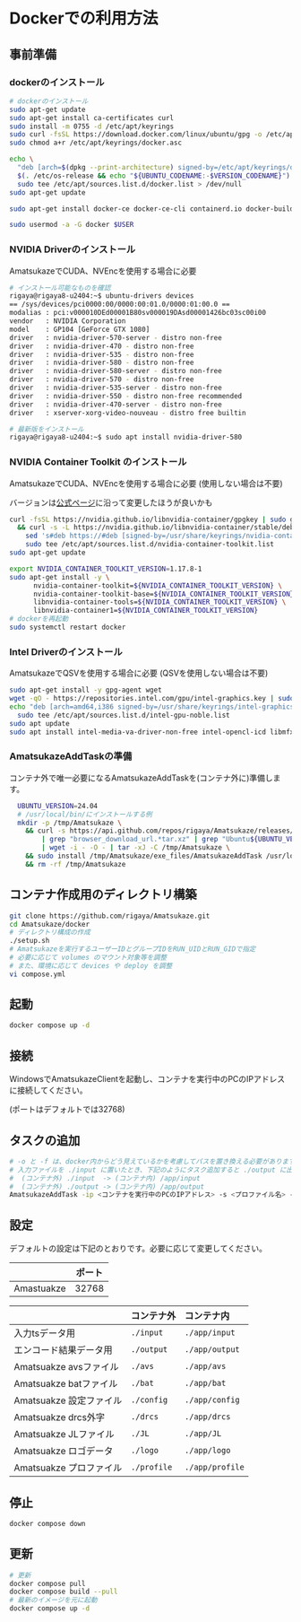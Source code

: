# Dockerでの利用方法

## 事前準備

### dockerのインストール

```sh
# dockerのインストール
sudo apt-get update
sudo apt-get install ca-certificates curl
sudo install -m 0755 -d /etc/apt/keyrings
sudo curl -fsSL https://download.docker.com/linux/ubuntu/gpg -o /etc/apt/keyrings/docker.asc
sudo chmod a+r /etc/apt/keyrings/docker.asc

echo \
  "deb [arch=$(dpkg --print-architecture) signed-by=/etc/apt/keyrings/docker.asc] https://download.docker.com/linux/ubuntu \
  $(. /etc/os-release && echo "${UBUNTU_CODENAME:-$VERSION_CODENAME}") stable" | \
  sudo tee /etc/apt/sources.list.d/docker.list > /dev/null
sudo apt-get update

sudo apt-get install docker-ce docker-ce-cli containerd.io docker-buildx-plugin docker-compose-plugin

sudo usermod -a -G docker $USER
```

### NVIDIA Driverのインストール

AmatsukazeでCUDA、NVEncを使用する場合に必要

```sh
# インストール可能なものを確認
rigaya@rigaya8-u2404:~$ ubuntu-drivers devices
== /sys/devices/pci0000:00/0000:00:01.0/0000:01:00.0 ==
modalias : pci:v000010DEd00001B80sv000019DAsd00001426bc03sc00i00
vendor   : NVIDIA Corporation
model    : GP104 [GeForce GTX 1080]
driver   : nvidia-driver-570-server - distro non-free
driver   : nvidia-driver-470 - distro non-free
driver   : nvidia-driver-535 - distro non-free
driver   : nvidia-driver-580 - distro non-free
driver   : nvidia-driver-580-server - distro non-free
driver   : nvidia-driver-570 - distro non-free
driver   : nvidia-driver-535-server - distro non-free
driver   : nvidia-driver-550 - distro non-free recommended
driver   : nvidia-driver-470-server - distro non-free
driver   : xserver-xorg-video-nouveau - distro free builtin

# 最新版をインストール
rigaya@rigaya8-u2404:~$ sudo apt install nvidia-driver-580
```

### NVIDIA Container Toolkit のインストール

AmatsukazeでCUDA、NVEncを使用する場合に必要 (使用しない場合は不要)

バージョンは[公式ページ](https://docs.nvidia.com/datacenter/cloud-native/container-toolkit/latest/install-guide.html)に沿って変更したほうが良いかも

```sh
curl -fsSL https://nvidia.github.io/libnvidia-container/gpgkey | sudo gpg --dearmor -o /usr/share/keyrings/nvidia-container-toolkit-keyring.gpg \
  && curl -s -L https://nvidia.github.io/libnvidia-container/stable/deb/nvidia-container-toolkit.list | \
    sed 's#deb https://#deb [signed-by=/usr/share/keyrings/nvidia-container-toolkit-keyring.gpg] https://#g' | \
    sudo tee /etc/apt/sources.list.d/nvidia-container-toolkit.list
sudo apt-get update

export NVIDIA_CONTAINER_TOOLKIT_VERSION=1.17.8-1
sudo apt-get install -y \
      nvidia-container-toolkit=${NVIDIA_CONTAINER_TOOLKIT_VERSION} \
      nvidia-container-toolkit-base=${NVIDIA_CONTAINER_TOOLKIT_VERSION} \
      libnvidia-container-tools=${NVIDIA_CONTAINER_TOOLKIT_VERSION} \
      libnvidia-container1=${NVIDIA_CONTAINER_TOOLKIT_VERSION}
# dockerを再起動
sudo systemctl restart docker
```

### Intel Driverのインストール

AmatsukazeでQSVを使用する場合に必要 (QSVを使用しない場合は不要)

```sh
sudo apt-get install -y gpg-agent wget
wget -qO - https://repositories.intel.com/gpu/intel-graphics.key | sudo gpg --yes --dearmor --output /usr/share/keyrings/intel-graphics.gpg
echo "deb [arch=amd64,i386 signed-by=/usr/share/keyrings/intel-graphics.gpg] https://repositories.intel.com/gpu/ubuntu noble unified" | \
  sudo tee /etc/apt/sources.list.d/intel-gpu-noble.list
sudo apt update
sudo apt install intel-media-va-driver-non-free intel-opencl-icd libmfx1 libmfx-gen1.2 libva-drm2 libva-x11-2 libigfxcmrt7
```

### AmatsukazeAddTaskの準備

コンテナ外で唯一必要になるAmatsukazeAddTaskを(コンテナ外に)準備します。

```sh
  UBUNTU_VERSION=24.04
  # /usr/local/bin/にインストールする例
  mkdir -p /tmp/Amatsukaze \
    && curl -s https://api.github.com/repos/rigaya/Amatsukaze/releases/latest \
        | grep "browser_download_url.*tar.xz" | grep "Ubuntu${UBUNTU_VERSION}" | cut -d : -f 2,3 | tr -d \" \
        | wget -i - -O - | tar -xJ -C /tmp/Amatsukaze \
    && sudo install /tmp/Amatsukaze/exe_files/AmatsukazeAddTask /usr/local/bin/ \
    && rm -rf /tmp/Amatsukaze
```

## コンテナ作成用のディレクトリ構築

```sh
git clone https://github.com/rigaya/Amatsukaze.git
cd Amatsukaze/docker
# ディレクトリ構成の作成
./setup.sh
# Amatsukazeを実行するユーザーIDとグループIDをRUN_UIDとRUN_GIDで指定
# 必要に応じて volumes のマウント対象等を調整
# また、環境に応じて devices や deploy を調整
vi compose.yml
```

## 起動

```sh
docker compose up -d
```

## 接続

WindowsでAmatsukazeClientを起動し、コンテナを実行中のPCのIPアドレスに接続してください。

  (ポートはデフォルトでは32768)

## タスクの追加

```sh
# -o と -f は、docker内からどう見えているかを考慮してパスを置き換える必要があります。
# 入力ファイルを ./input に置いたとき、下記のようにタスク追加すると ./output に出力されます。
#  (コンテナ外) ./input  -> (コンテナ内) /app/input
#  (コンテナ外) ./output -> (コンテナ内) /app/output
AmatsukazeAddTask -ip <コンテナを実行中のPCのIPアドレス> -s <プロファイル名> -o /app/output -f /app/input/<入力tsファイル名>
```

## 設定

デフォルトの設定は下記のとおりです。必要に応じて変更してください。

| | ポート |
|:--|:--:|
| Amastuakze | 32768 |

| | コンテナ外 | コンテナ内 |
|:--|:--|:--|
| 入力tsデータ用          | ```./input```   | ```./app/input```   |
| エンコード結果データ用  | ```./output```  | ```./app/output```  |
| Amatsuakze avsファイル  | ```./avs```     | ```./app/avs```     |
| Amatsuakze batファイル  | ```./bat```     | ```./app/bat```     |
| Amatsuakze 設定ファイル | ```./config```  | ```./app/config```  |
| Amatsuakze drcs外字     | ```./drcs```    | ```./app/drcs```    |
| Amatsuakze JLファイル   | ```./JL```      | ```./app/JL```      |
| Amatsuakze ロゴデータ   | ```./logo```    | ```./app/logo```    |
| Amatsuakze プロファイル | ```./profile``` | ```./app/profile``` |

## 停止

```sh
docker compose down
```

## 更新

```sh
# 更新
docker compose pull
docker compose build --pull
# 最新のイメージを元に起動
docker compose up -d
```